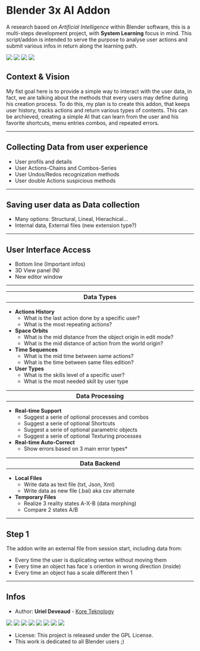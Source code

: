 # Blender 3x AI Addon
A research based on *Artificial Intelligence* within Blender software, this is a multi-steps development project, with **System Learning** focus in mind. This script/addon is intended to serve the purpose to analyse user actions and submit various infos in return along the learning path.

<img src="https://img.shields.io/badge/Blender-3.1.0-green" /> <img src="https://img.shields.io/badge/Python-3.7-blue" /> <img src="https://img.shields.io/badge/Addon-0.0.1a-yellow" /> <img src="https://img.shields.io/badge/CAN-X.1567D-red" />

## Context & Vision

My fist goal here is to provide a simple way to interact with the user data, in fact, we are talking about the methods that every users may define during his creation process. To do this, my plan is to create this addon, that keeps user history, tracks actions and return various types of contents. This can be archieved, creating a simple AI that can learn from the user and his favorite shortcuts, menu entries combos, and repeated errors.

---

## Collecting Data from user experience

- User profils and details
- User Actions-Chains and Combos-Series
- User Undos/Redos recognization methods
- User double Actions suspicious methods

---

## Saving user data as Data collection

- Many options: Structural, Lineal, Hierachical...
- Internal data, External files (new extension type?)

---

## User Interface Access

- Bottom line (Important infos)
- 3D View panel (N)
- New editor window

---

<table>
<tr>
<th align="center", width="880">Data Types</th>
</tr>
</table>

<ul>
      <li><b>Actions History</b>
        <ul>
          <li>What is the last action done by a specific user?</li>
          <li>What is the most repeating actions?</li>
        </ul>
      </li>
      <li><b>Space Orbits</b>
        <ul>
          <li>What is the mid distance from the object origin in edit mode?</li>
          <li>What is the mid distance of action from the world origin?</li>
        </ul>
      </li>
      <li><b>Time Sequences</b>
        <ul>
          <li>What is the mid time between same actions?</li>
          <li>What is the time between same files edition?</li>
        </ul>
  </li>
      <li><b>User Types</b>
        <ul>
          <li>What is the skills level of a specific user?</li>
          <li>What is the most needed skill by user type</li>
        </ul>
      </li>
</ul>

<table>
<tr>
<th align="center", width="880">Data Processing</th>
</tr>
</table>

<ul>
      <li><b>Real-time Support</b>
        <ul>
          <li>Suggest a serie of optional processes and combos</li>
          <li>Suggest a serie of optional Shortcuts</li>
          <li>Suggest a serie of optional parametric objects</li>
          <li>Suggest a serie of optional Texturing processes</li>
        </ul>
      </li>
      <li><b>Real-time Auto-Correct</b>
        <ul>
          <li>Show errors based on 3 main error types*</li>
        </ul>
      </li>
</ul>

<table>
<tr>
<th align="center", width="880">Data Backend</th>
</tr>
</table>

<ul>
      <li><b>Local Files</b>
        <ul>
          <li>Write data as text file (txt, Json, Xml)</li>
          <li>Write data as new file (.bai) aka csv alternate</li>
        </ul>
      </li>
  <li><b>Temporary Files</b>
        <ul>
          <li>Realize 3 reality states A-X-B (data morphing)</li>
          <li>Compare 2 states A/B</li>
        </ul>
      </li>
</ul>

---

## Step 1

The addon write an external file from session start, including data from:

- Every time the user is duplicating vertex without moving them
- Every time an object has face´s oriention in wrong direction (inside)
- Every time an object has a scale different then 1


---

## Infos

* Author: **Uriel Deveaud** - [Kore Teknology](https://github.com/KoreTeknology) 

<img src="https://img.shields.io/badge/CG Art-1995-red" /> <img src="https://img.shields.io/badge/3D Blender-2002-red" /> <img src="https://img.shields.io/badge/Python Dev-2005-red" /> <img src="https://img.shields.io/badge/3D Trainer-2008-red" /> <img src="https://img.shields.io/badge/Coding Trainer-2010-red" /> <img src="https://img.shields.io/badge/GE-2015-darkorange" /> <img src="https://img.shields.io/badge/VR-2017-darkorange" /> <img src="https://img.shields.io/badge/AI-2020-darkorange" />

* License: This project is released under the GPL License.
* This work is dedicated to all Blender users ;)
